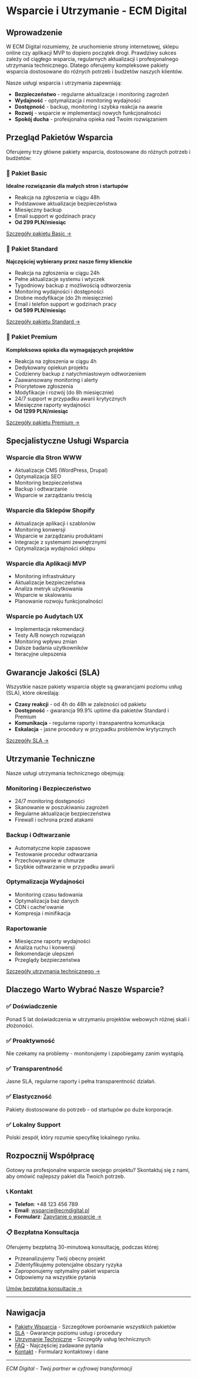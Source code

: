 # Wsparcie i Utrzymanie - ECM Digital

## Wprowadzenie

W ECM Digital rozumiemy, że uruchomienie strony internetowej, sklepu online czy aplikacji MVP to dopiero początek drogi. Prawdziwy sukces zależy od ciągłego wsparcia, regularnych aktualizacji i profesjonalnego utrzymania technicznego. Dlatego oferujemy kompleksowe pakiety wsparcia dostosowane do różnych potrzeb i budżetów naszych klientów.

Nasze usługi wsparcia i utrzymania zapewniają:
- **Bezpieczeństwo** - regularne aktualizacje i monitoring zagrożeń
- **Wydajność** - optymalizacja i monitoring wydajności
- **Dostępność** - backup, monitoring i szybka reakcja na awarie
- **Rozwój** - wsparcie w implementacji nowych funkcjonalności
- **Spokój ducha** - profesjonalna opieka nad Twoim rozwiązaniem

## Przegląd Pakietów Wsparcia

Oferujemy trzy główne pakiety wsparcia, dostosowane do różnych potrzeb i budżetów:

### 🥉 Pakiet Basic
**Idealne rozwiązanie dla małych stron i startupów**
- Reakcja na zgłoszenia w ciągu 48h
- Podstawowe aktualizacje bezpieczeństwa
- Miesięczny backup
- Email support w godzinach pracy
- **Od 299 PLN/miesiąc**

[Szczegóły pakietu Basic →](pakiety-wsparcia.md#basic)

### 🥈 Pakiet Standard
**Najczęściej wybierany przez nasze firmy klienckie**
- Reakcja na zgłoszenia w ciągu 24h
- Pełne aktualizacje systemu i wtyczek
- Tygodniowy backup z możliwością odtworzenia
- Monitoring wydajności i dostępności
- Drobne modyfikacje (do 2h miesięcznie)
- Email i telefon support w godzinach pracy
- **Od 599 PLN/miesiąc**

[Szczegóły pakietu Standard →](pakiety-wsparcia.md#standard)

### 🥇 Pakiet Premium
**Kompleksowa opieka dla wymagających projektów**
- Reakcja na zgłoszenia w ciągu 4h
- Dedykowany opiekun projektu
- Codzienny backup z natychmiastowym odtworzeniem
- Zaawansowany monitoring i alerty
- Priorytetowe zgłoszenia
- Modyfikacje i rozwój (do 8h miesięcznie)
- 24/7 support w przypadku awarii krytycznych
- Miesięczne raporty wydajności
- **Od 1299 PLN/miesiąc**

[Szczegóły pakietu Premium →](pakiety-wsparcia.md#premium)

## Specjalistyczne Usługi Wsparcia

### Wsparcie dla Stron WWW
- Aktualizacje CMS (WordPress, Drupal)
- Optymalizacja SEO
- Monitoring bezpieczeństwa
- Backup i odtwarzanie
- Wsparcie w zarządzaniu treścią

### Wsparcie dla Sklepów Shopify
- Aktualizacje aplikacji i szablonów
- Monitoring konwersji
- Wsparcie w zarządzaniu produktami
- Integracje z systemami zewnętrznymi
- Optymalizacja wydajności sklepu

### Wsparcie dla Aplikacji MVP
- Monitoring infrastruktury
- Aktualizacje bezpieczeństwa
- Analiza metryk użytkowania
- Wsparcie w skalowaniu
- Planowanie rozwoju funkcjonalności

### Wsparcie po Audytach UX
- Implementacja rekomendacji
- Testy A/B nowych rozwiązań
- Monitoring wpływu zmian
- Dalsze badania użytkowników
- Iteracyjne ulepszenia

## Gwarancje Jakości (SLA)

Wszystkie nasze pakiety wsparcia objęte są gwarancjami poziomu usług (SLA), które określają:

- **Czasy reakcji** - od 4h do 48h w zależności od pakietu
- **Dostępność** - gwarancja 99.9% uptime dla pakietów Standard i Premium
- **Komunikacja** - regularne raporty i transparentna komunikacja
- **Eskalacja** - jasne procedury w przypadku problemów krytycznych

[Szczegóły SLA →](sla.md)

## Utrzymanie Techniczne

Nasze usługi utrzymania technicznego obejmują:

### Monitoring i Bezpieczeństwo
- 24/7 monitoring dostępności
- Skanowanie w poszukiwaniu zagrożeń
- Regularne aktualizacje bezpieczeństwa
- Firewall i ochrona przed atakami

### Backup i Odtwarzanie
- Automatyczne kopie zapasowe
- Testowanie procedur odtwarzania
- Przechowywanie w chmurze
- Szybkie odtwarzanie w przypadku awarii

### Optymalizacja Wydajności
- Monitoring czasu ładowania
- Optymalizacja baz danych
- CDN i cache'owanie
- Kompresja i minifikacja

### Raportowanie
- Miesięczne raporty wydajności
- Analiza ruchu i konwersji
- Rekomendacje ulepszeń
- Przeglądy bezpieczeństwa

[Szczegóły utrzymania technicznego →](utrzymanie-techniczne.md)

## Dlaczego Warto Wybrać Nasze Wsparcie?

### ✅ Doświadczenie
Ponad 5 lat doświadczenia w utrzymaniu projektów webowych różnej skali i złożoności.

### ✅ Proaktywność
Nie czekamy na problemy - monitorujemy i zapobiegamy zanim wystąpią.

### ✅ Transparentność
Jasne SLA, regularne raporty i pełna transparentność działań.

### ✅ Elastyczność
Pakiety dostosowane do potrzeb - od startupów po duże korporacje.

### ✅ Lokalny Support
Polski zespół, który rozumie specyfikę lokalnego rynku.

## Rozpocznij Współpracę

Gotowy na profesjonalne wsparcie swojego projektu? Skontaktuj się z nami, aby omówić najlepszy pakiet dla Twoich potrzeb.

### 📞 Kontakt
- **Telefon**: +48 123 456 789
- **Email**: wsparcie@ecmdigital.pl
- **Formularz**: [Zapytanie o wsparcie →](kontakt.md)

### 📋 Bezpłatna Konsultacja
Oferujemy bezpłatną 30-minutową konsultację, podczas której:
- Przeanalizujemy Twój obecny projekt
- Zidentyfikujemy potencjalne obszary ryzyka
- Zaproponujemy optymalny pakiet wsparcia
- Odpowiemy na wszystkie pytania

[Umów bezpłatną konsultację →](konsultacja.md)

---

## Nawigacja

- [Pakiety Wsparcia](pakiety-wsparcia.md) - Szczegółowe porównanie wszystkich pakietów
- [SLA](sla.md) - Gwarancje poziomu usług i procedury
- [Utrzymanie Techniczne](utrzymanie-techniczne.md) - Szczegóły usług technicznych
- [FAQ](faq.md) - Najczęściej zadawane pytania
- [Kontakt](kontakt.md) - Formularz kontaktowy i dane

---

*ECM Digital - Twój partner w cyfrowej transformacji*